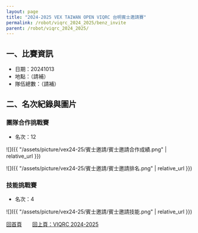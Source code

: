 ```yaml
---
layout: page
title: "2024-2025 VEX TAIWAN OPEN VIQRC 台明賓士邀請賽"
permalink: /robot/viqrc_2024_2025/benz_invite
parent: /robot/viqrc_2024_2025/
---
```


## 一、比賽資訊

- 日期：20241013
- 地點：（請補）
- 隊伍總數：（請補）

## 二、名次紀錄與圖片

### 團隊合作挑戰賽
- 名次：12

![]({{ "/assets/picture/vex24-25/賓士邀請/賓士邀請合作成績.png" | relative_url }})

![]({{ "/assets/picture/vex24-25/賓士邀請/賓士邀請排名.png" | relative_url }})

### 技能挑戰賽
- 名次：4

![]({{ "/assets/picture/vex24-25/賓士邀請/賓士邀請技能.png" | relative_url }})

[回首頁](/activity_reflections/)　　[回上頁：VIQRC 2024-2025](/activity_reflections/robot/viqrc_2024_2025/)
